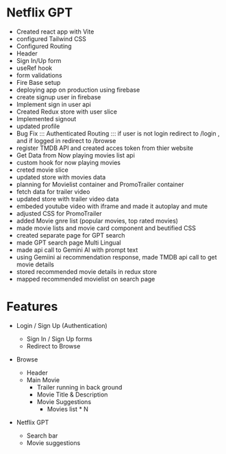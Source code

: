# Netflix GPT

- Created react app with Vite
- configured Tailwind CSS
- Configured Routing
- Header
- Sign In/Up form
- useRef hook
- form validations
- Fire Base setup
- deploying app on production using firebase
- create signup user in firebase
- Implement sign in user api
- Created Redux store with user slice
- Implemented signout
- updated profile
- Bug Fix ::: Authenticated Routing ::: if user is not login redirect to /login , and if logged in redirect to /browse
- register TMDB API and created acces token from thier website
- Get Data from Now playing movies list api
- custom hook for now playing movies
- creted movie slice
- updated store with movies data
- planning for Movielist container and PromoTrailer container
- fetch data for trailer video 
- updated store with trailer video data
- embeded youtube video with iframe and made it autoplay and mute
- adjusted CSS for PromoTrailer 
- added Movie gnre list (popular movies, top rated movies)
- made movie lists and movie card component and beutified CSS
- created separate page for GPT search
- made GPT search page Multi Lingual
- made api call to Gemini AI with prompt text
- using Gemiini ai recommendation response, made TMDB api call to get movie details
- stored recommended movie details in redux store
- mapped recommended movielist on search page 

# Features

- Login / Sign Up (Authentication)
    - Sign In / Sign Up forms
    - Redirect to Browse

- Browse
    - Header
    - Main Movie
        - Trailer running in back ground
        - Movie Title & Description
        - Movie Suggestions
            - Movies list * N

- Netflix GPT
    - Search bar
    - Movie suggestions